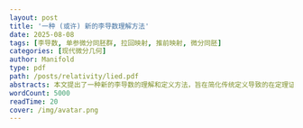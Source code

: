 ```yaml
---
layout: post
title: '一种 (或许) 新的李导数理解方法'
date: 2025-08-08
tags: [李导数, 单参微分同胚群, 拉回映射, 推前映射, 微分同胚]
categories: [现代微分几何]
author: Manifold
type: pdf
path: /posts/relativity/lied.pdf
abstracts: 本文提出了一种新的李导数的理解和定义方法，旨在简化传统定义导致的在定理证明中的复杂拉回和推前映射操作。通过引入单参微分同胚群的概念，我们首先尝试定义流形上的导数，但发现初步尝试存在张量性质的问题。随后，我们详细讨论了微分同胚流形间与单参微分同胚群相关的拉回和推前映射的定义，并基于这些映射严格定义了李导数。我们证明了李导数在标量场上的作用等价于切矢，并推导出李导数在适配坐标系中的分量表达式。本文的新方法使李导数的定义和相关定理更加直观和易于理解。尽管作者对微分几何的理解尚浅，但本文仍希望为读者提供一种新的视角来认识李导数。
wordCount: 5000
readTime: 20
cover: /img/avatar.png
---
```

